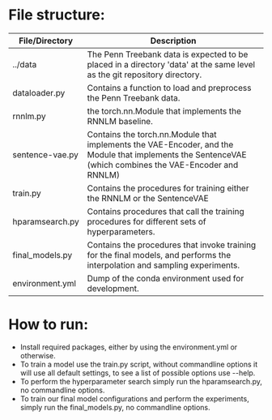 
# File structure:
|File/Directory		|	Description																				|
|-----------------------|-------------------------------------------------------------------------------------------------------------------------------------------------------------------------------|
|../data         	|	The Penn Treebank data is expected to be placed in a directory 'data' at the same level as the git repository directory.						|
|dataloader.py		|	Contains a function to load and preprocess the Penn Treebank data.													|
|rnnlm.py		|	the torch.nn.Module that implements the RNNLM baseline.															|
|sentence-vae.py	|	Contains the torch.nn.Module that implements the VAE-Encoder, and the Module that implements the SentenceVAE (which combines the VAE-Encoder and RNNLM)			|
|train.py		|	Contains the procedures for training either the RNNLM or the SentenceVAE												|
|hparamsearch.py	|	Contains procedures that call the training procedures for different sets of hyperparameters.										|
|final_models.py	|	Contains the procedures that invoke training for the final models, and performs the interpolation and sampling experiments.						|
|environment.yml	|	Dump of the conda environment used for development.


# How to run:
 - Install required packages, either by using the environment.yml or otherwise.
 - To train a model use the train.py script, without commandline options it will use all default settings, to see a list of possible options use --help.
 - To perform the hyperparameter search simply run the hparamsearch.py, no commandline options.
 - To train our final model configurations and perform the experiments, simply run the final_models.py, no commandline options.

